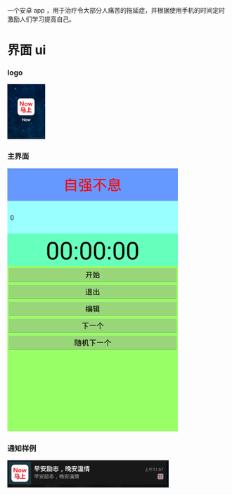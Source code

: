 一个安卓 app ，用于治疗令大部分人痛苦的拖延症，并根据使用手机的时间定时激励人们学习提高自己。
# 界面 ui

### logo

![logo](image/logo.png)

### 主界面

![logo](image/main.png)

### 通知样例
![logo](image/tongzhi.png)




